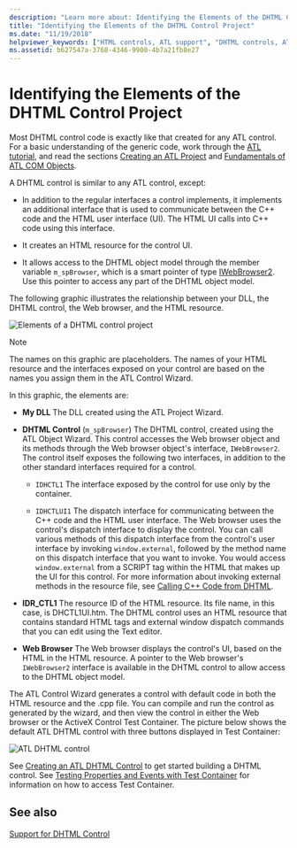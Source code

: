 ```yaml
---
description: "Learn more about: Identifying the Elements of the DHTML Control Project"
title: "Identifying the Elements of the DHTML Control Project"
ms.date: "11/19/2018"
helpviewer_keywords: ["HTML controls, ATL support", "DHTML controls, ATL support"]
ms.assetid: b627547a-3768-4346-9900-4b7a21fb8e27
---
```

# Identifying the Elements of the DHTML Control Project

Most DHTML control code is exactly like that created for any ATL control. For a basic understanding of the generic code, work through the [ATL tutorial](../atl/active-template-library-atl-tutorial.md), and read the sections [Creating an ATL Project](../atl/reference/creating-an-atl-project.md) and [Fundamentals of ATL COM Objects](../atl/fundamentals-of-atl-com-objects.md).

A DHTML control is similar to any ATL control, except:

- In addition to the regular interfaces a control implements, it implements an additional interface that is used to communicate between the C++ code and the HTML user interface (UI). The HTML UI calls into C++ code using this interface.

- It creates an HTML resource for the control UI.

- It allows access to the DHTML object model through the member variable `m_spBrowser`, which is a smart pointer of type [IWebBrowser2](/previous-versions/windows/internet-explorer/ie-developer/platform-apis/aa752127\(v=vs.85\)). Use this pointer to access any part of the DHTML object model.

The following graphic illustrates the relationship between your DLL, the DHTML control, the Web browser, and the HTML resource.

![Elements of a DHTML control project](../atl/media/vc52en1.gif "Elements of a DHTML control project")

> [!NOTE]
> The names on this graphic are placeholders. The names of your HTML resource and the interfaces exposed on your control are based on the names you assign them in the ATL Control Wizard.

In this graphic, the elements are:

- **My DLL** The DLL created using the ATL Project Wizard.

- **DHTML Control** (`m_spBrowser`)   The DHTML control, created using the ATL Object Wizard. This control accesses the Web browser object and its methods through the Web browser object's interface, `IWebBrowser2`. The control itself exposes the following two interfaces, in addition to the other standard interfaces required for a control.

  - `IDHCTL1` The interface exposed by the control for use only by the container.

  - `IDHCTLUI1` The dispatch interface for communicating between the C++ code and the HTML user interface. The Web browser uses the control's dispatch interface to display the control. You can call various methods of this dispatch interface from the control's user interface by invoking `window.external`, followed by the method name on this dispatch interface that you want to invoke. You would access `window.external` from a SCRIPT tag within the HTML that makes up the UI for this control. For more information about invoking external methods in the resource file, see [Calling C++ Code from DHTML](../atl/calling-cpp-code-from-dhtml.md).

- **IDR_CTL1** The resource ID of the HTML resource. Its file name, in this case, is DHCTL1UI.htm. The DHTML control uses an HTML resource that contains standard HTML tags and external window dispatch commands that you can edit using the Text editor.

- **Web Browser** The Web browser displays the control's UI, based on the HTML in the HTML resource. A pointer to the Web browser's `IWebBrowser2` interface is available in the DHTML control to allow access to the DHTML object model.

The ATL Control Wizard generates a control with default code in both the HTML resource and the .cpp file. You can compile and run the control as generated by the wizard, and then view the control in either the Web browser or the ActiveX Control Test Container. The picture below shows the default ATL DHTML control with three buttons displayed in Test Container:

![ATL DHTML control](../atl/media/vc52en2.gif "ATL DHTML control")

See [Creating an ATL DHTML Control](../atl/creating-an-atl-dhtml-control.md) to get started building a DHTML control. See [Testing Properties and Events with Test Container](../mfc/testing-properties-and-events-with-test-container.md) for information on how to access Test Container.

## See also

[Support for DHTML Control](../atl/atl-support-for-dhtml-controls.md)
